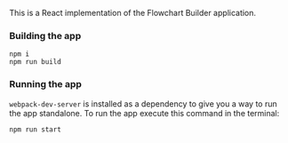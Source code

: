This is a React implementation of the Flowchart Builder application.

### Building the app

```
npm i 
npm run build
```

### Running the app

`webpack-dev-server` is installed as a dependency to give you a way to run the app standalone. To run the app execute this
command in the terminal:

```
npm run start
```

